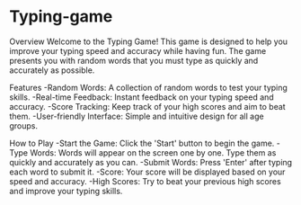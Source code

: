 # Typing-game
Overview
Welcome to the Typing Game! This game is designed to help you improve your typing speed and accuracy while having fun. The game presents you with random words that you must type as quickly and accurately as possible.

Features
-Random Words: A collection of random words to test your typing skills.
-Real-time Feedback: Instant feedback on your typing speed and accuracy.
-Score Tracking: Keep track of your high scores and aim to beat them.
-User-friendly Interface: Simple and intuitive design for all age groups.

How to Play
-Start the Game: Click the 'Start' button to begin the game.
-Type Words: Words will appear on the screen one by one. Type them as quickly and accurately as you can.
-Submit Words: Press 'Enter' after typing each word to submit it.
-Score: Your score will be displayed based on your speed and accuracy.
-High Scores: Try to beat your previous high scores and improve your typing skills.
